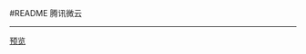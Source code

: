 ﻿#README
腾讯微云

---
[预览][1]


  [1]: https://helloforrestworld.github.io/javascriptLab/腾讯微云/index.html